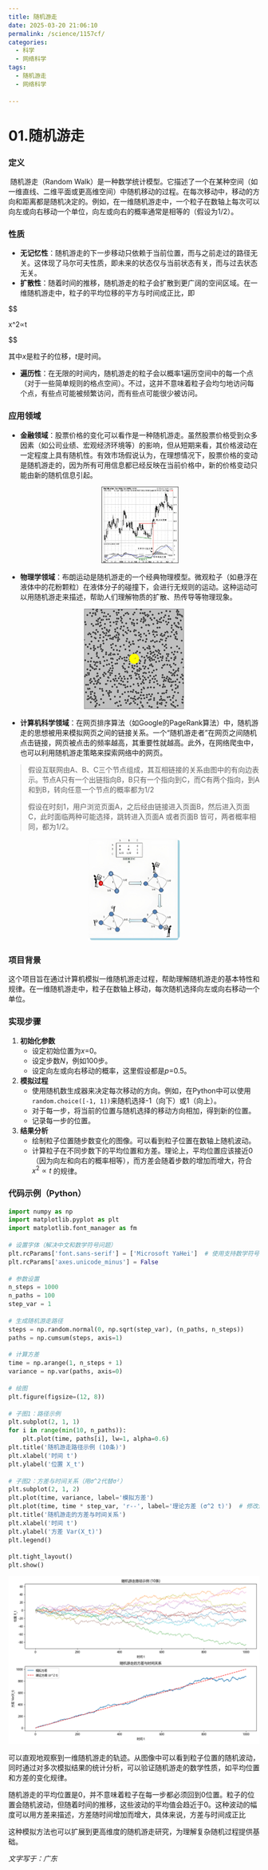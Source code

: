 ```yaml
---
title: 随机游走
date: 2025-03-20 21:06:10
permalink: /science/1157cf/
categories:
  - 科学
  - 网络科学
tags:
  - 随机游走
  - 网络科学

---
```



# 01.随机游走

### 定义

​	随机游走（Random Walk）是一种数学统计模型。它描述了一个在某种空间（如一维直线、二维平面或更高维空间）中随机移动的过程。在每次移动中，移动的方向和距离都是随机决定的。例如，在一维随机游走中，一个粒子在数轴上每次可以向左或向右移动一个单位，向左或向右的概率通常是相等的（假设为1/2）。

### 性质

- **无记忆性**：随机游走的下一步移动只依赖于当前位置，而与之前走过的路径无关。这体现了马尔可夫性质，即未来的状态仅与当前状态有关，而与过去状态无关。
- **扩散性**：随着时间的推移，随机游走的粒子会扩散到更广阔的空间区域。在一维随机游走中，粒子的平均位移的平方与时间成正比，即

$$

x^2∝t

$$

其中*x*是粒子的位移，*t*是时间。

- **遍历性**：在无限的时间内，随机游走的粒子会以概率1遍历空间中的每一个点（对于一些简单规则的格点空间）。不过，这并不意味着粒子会均匀地访问每个点，有些点可能被频繁访问，而有些点可能很少被访问。

### 应用领域

- **金融领域**：股票价格的变化可以看作是一种随机游走。虽然股票价格受到众多因素（如公司业绩、宏观经济环境等）的影响，但从短期来看，其价格波动在一定程度上具有随机性。有效市场假说认为，在理想情况下，股票价格的变动是随机游走的，因为所有可用信息都已经反映在当前价格中，新的价格变动只能由新的随机信息引起。

  <div style="text-align: center">
    <img src="../../.vuepress/public/blog_images/stock.jpg" alt="stock" style="zoom:15%;" />
  </div>

- **物理学领域**：布朗运动是随机游走的一个经典物理模型。微观粒子（如悬浮在液体中的花粉颗粒）在液体分子的碰撞下，会进行无规则的运动。这种运动可以用随机游走来描述，帮助人们理解物质的扩散、热传导等物理现象。

<div style="text-align: center">
  <img src="../../.vuepress/public/blog_images/Brownian-Motion.gif" alt="Brownian-Motion" style="zoom:100%;" />
</div>


- **计算机科学领域**：在网页排序算法（如Google的PageRank算法）中，随机游走的思想被用来模拟网页之间的链接关系。一个“随机游走者”在网页之间随机点击链接，网页被点击的频率越高，其重要性就越高。此外，在网络爬虫中，也可以利用随机游走策略来探索网络中的网页。

> 假设互联网由A、B、C三个节点组成，其互相链接的关系由图中的有向边表示。节点A只有一个出链指向B，B只有一个指向到C，而C有两个指向，到A和到B，转向任意一个节点的概率都为1/2
>
> 假设在时刻1，用户浏览页面A，之后经由链接进入页面B，然后进入页面C，此时面临两种可能选择，跳转进入页面A 或者页面B 皆可，两者概率相同，都为1/2。

<div style="text-align: center">
  <img src="../../.vuepress/public/blog_images/csrandomwalk.jpg" alt="csrandomwalk" style="zoom:20%;" />
</div>


### 项目背景

这个项目旨在通过计算机模拟一维随机游走过程，帮助理解随机游走的基本特性和规律。在一维随机游走中，粒子在数轴上移动，每次随机选择向左或向右移动一个单位。

### 实现步骤

1. **初始化参数**
   - 设定初始位置为*x*=0。
   - 设定步数*N*，例如100步。
   - 设定向左或向右移动的概率，这里假设都是*p*=0.5。
2. **模拟过程**
   - 使用随机数生成器来决定每次移动的方向。例如，在Python中可以使用`random.choice([-1, 1])`来随机选择-1（向下）或1（向上）。
   - 对于每一步，将当前的位置与随机选择的移动方向相加，得到新的位置。
   - 记录每一步的位置。
3. **结果分析**
   - 绘制粒子位置随步数变化的图像。可以看到粒子位置在数轴上随机波动。
   - 计算粒子在不同步数下的平均位置和方差。理论上，平均位置应该接近0（因为向左和向右的概率相等），而方差会随着步数的增加而增大，符合 $x^2∝t$ 的规律。

### 代码示例（Python）

```python
import numpy as np
import matplotlib.pyplot as plt
import matplotlib.font_manager as fm

# 设置字体（解决中文和数学符号问题）
plt.rcParams['font.sans-serif'] = ['Microsoft YaHei']  # 使用支持数学符号的字体
plt.rcParams['axes.unicode_minus'] = False

# 参数设置
n_steps = 1000
n_paths = 100
step_var = 1

# 生成随机游走路径
steps = np.random.normal(0, np.sqrt(step_var), (n_paths, n_steps))
paths = np.cumsum(steps, axis=1)

# 计算方差
time = np.arange(1, n_steps + 1)
variance = np.var(paths, axis=0)

# 绘图
plt.figure(figsize=(12, 8))

# 子图1：路径示例
plt.subplot(2, 1, 1)
for i in range(min(10, n_paths)):
    plt.plot(time, paths[i], lw=1, alpha=0.6)
plt.title('随机游走路径示例 (10条)')
plt.xlabel('时间 t')
plt.ylabel('位置 X_t')

# 子图2：方差与时间关系（用σ^2代替σ²）
plt.subplot(2, 1, 2)
plt.plot(time, variance, label='模拟方差')
plt.plot(time, time * step_var, 'r--', label='理论方差 (σ^2 t)')  # 修改这里
plt.title('随机游走的方差与时间关系')
plt.xlabel('时间 t')
plt.ylabel('方差 Var(X_t)')
plt.legend()

plt.tight_layout()
plt.show()
```

![radomwalk](../../.vuepress/public/blog_images/radomwalk.png)

可以直观地观察到一维随机游走的轨迹。从图像中可以看到粒子位置的随机波动，同时通过对多次模拟结果的统计分析，可以验证随机游走的数学性质，如平均位置和方差的变化规律。

随机游走的平均位置是0，并不意味着粒子在每一步都必须回到0位置。粒子的位置会随机波动，但随着时间的推移，这些波动的平均值会趋近于0。这种波动的幅度可以用方差来描述，方差随时间增加而增大，具体来说，方差与时间成正比

这种模拟方法也可以扩展到更高维度的随机游走研究，为理解复杂随机过程提供基础。

*文字写于：广东*

